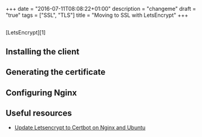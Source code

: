 +++
date = "2016-07-11T08:08:22+01:00"
description = "changeme"
draft = "true"
tags = ["SSL", "TLS"]
title = "Moving to SSL with LetsEncrypt"
+++

##

[LetsEncrypt][1]

## Installing the client

## Generating the certificate

## Configuring Nginx

## Useful resources

- [Update Letsencrypt to Certbot on Nginx and Ubuntu][2]

[2]: https://nwlinux.com/update-letsencrypt-to-certbot-on-nginx-and-ubuntu/
